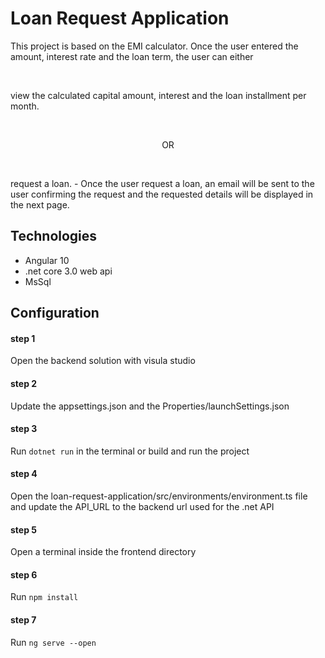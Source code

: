 # Loan Request Application
This project is based on the EMI calculator. Once the user entered the amount, interest rate and the loan term, the user can either 

<br/>

view the calculated capital amount, interest and the loan installment per month.

<br/>

<p align="center">
    OR
</p>

<br/>

request a loan. - Once the user request a loan, an email will be sent to the user confirming the request and the requested details will be displayed in the next page.

## Technologies
* Angular 10
* .net core 3.0 web api
* MsSql
 
## Configuration

#### step 1
Open the backend solution with visula studio

#### step 2
Update the appsettings.json and the Properties/launchSettings.json

#### step 3
Run `dotnet run` in the terminal or build and run the project

#### step 4
Open the loan-request-application/src/environments/environment.ts file and update the API_URL to the backend url used for the .net API

#### step 5
Open a terminal inside the frontend directory

#### step 6
Run `npm install`

#### step 7
Run `ng serve --open`
